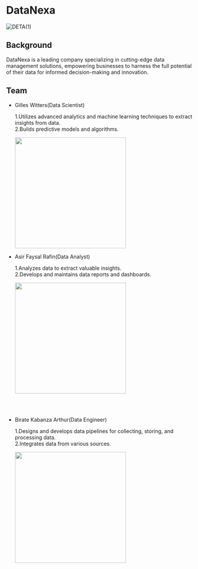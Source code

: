 # DataNexa
![DETA(1)](https://github.com/arthurbirate/DataNexa_Cloud_AI/assets/91176031/45ecede5-e84d-46b4-9bf0-d66424855466)

## Background

DataNexa is a leading company specializing in cutting-edge data management solutions, empowering businesses to harness the full potential of their data for informed decision-making and innovation.




## Team




* Gilles Witters(Data Scientist)

   1.Utilizes advanced analytics and machine learning techniques to extract insights from data.</br>
   2.Builds predictive models and algorithms.

  <img src="https://github.com/arthurbirate/DataNexa_Cloud_AI/assets/91176031/2ed4631c-7f92-47e7-9db0-796475167346" width="300">





* Asir Faysal Rafin(Data Analyst)

   1.Analyzes data to extract valuable insights.</br>
   2.Develops and maintains data reports and dashboards.
  
  <img src="https://github.com/arthurbirate/DataNexa_Cloud_AI/assets/91176031/167dfea6-5748-4005-a422-aff3ccccf419" width="300">

</br>
</br>




* Birate Kabanza Arthur(Data Engineer)

   1.Designs and develops data pipelines for collecting, storing, and processing data.</br>
   2.Integrates data from various sources.

   <img src="https://github.com/arthurbirate/DataNexa_Cloud_AI/assets/91176031/c4fd79d8-b5f6-4d2f-9d32-6180fda7988d" width="300" height="300">





